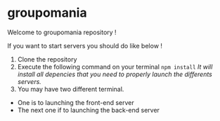 # groupomania

Welcome to groupomania repository !

If you want to start servers you should do like below !

1. Clone the repository
2. Execute the following command on your terminal
  `npm install`
  *It will install all depencies that you need to properly launch the differents servers.*
3. You may have two different terminal.
  * One is to launching the front-end server
  * The next one if to launching the back-end server
